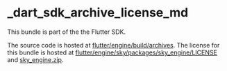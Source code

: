 # _dart_sdk_archive_license_md

This bundle is part of the the Flutter SDK.

The source code is hosted at [flutter/engine/build/archives](https://github.com/flutter/engine/tree/cf56914b326edb0ccb123ffdc60f00060bd513fa/build/archives).
The license for this bundle is hosted at [flutter/engine/sky/packages/sky_engine/LICENSE](https://github.com/flutter/engine/tree/cf56914b326edb0ccb123ffdc60f00060bd513fa/sky/packages/sky_engine/LICENSE) 
and [sky_engine.zip](https://storage.googleapis.com/flutter_infra_release/flutter/cf56914b326edb0ccb123ffdc60f00060bd513fa/sky_engine.zip).
